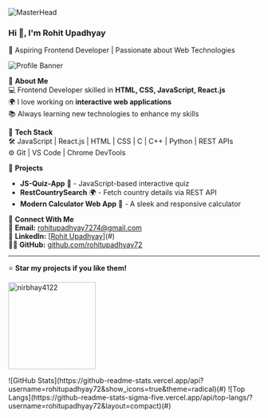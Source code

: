 ![MasterHead](https://greymatter.com/wp-content/uploads/2021/12/ezgif.com-optimize.gif)
### Hi 👋, I'm Rohit Upadhyay  
🚀 Aspiring Frontend Developer | Passionate about Web Technologies  

![Profile Banner](https://your-image-link.com)

🔹 **About Me**  
💻 Frontend Developer skilled in **HTML, CSS, JavaScript, React.js**  
🌍 I love working on **interactive web applications**  
📚 Always learning new technologies to enhance my skills  

🔹 **Tech Stack**  
🛠️ JavaScript | React.js | HTML | CSS | C | C++ | Python | REST APIs  
⚙️ Git | VS Code | Chrome DevTools  

🔹 **Projects**  
- **JS-Quiz-App** 🎯 - JavaScript-based interactive quiz  
- **RestCountrySearch** 🌍 - Fetch country details via REST API  
- **Modern Calculator Web App** 🧮 - A sleek and responsive calculator  

🔹 **Connect With Me**  
📧 **Email:** rohitupadhyay7274@gmail.com  
💼 **LinkedIn:** [[Rohit Upadhyay](https://www.linkedin.com/in/rohit-upadhyay-6582062a1/)](#)  
👨‍💻 **GitHub:** [github.com/rohitupadhyay72](#)

---
⭐ **Star my projects if you like them!**  
<p align="left"> <img width="175" src="https://komarev.com/ghpvc/?username=rohitupadhyay72&label=Profile%20views&color=0e75b6&style=flat" alt="nirbhay4122" /> </p>
![GitHub Stats](https://github-readme-stats.vercel.app/api?username=rohitupadhyay72&show_icons=true&theme=radical)(#)
![Top Langs](https://github-readme-stats-sigma-five.vercel.app/api/top-langs/?username=rohitupadhyay72&layout=compact)(#)


